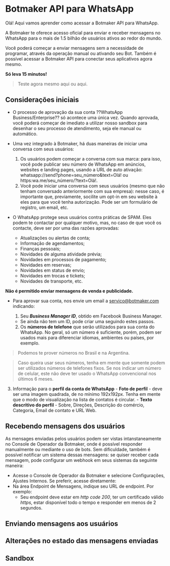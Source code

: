 # Botmaker API para WhatsApp

Olá! Aqui vamos aprender como acessar a Botmaker API para WhatsApp.

A Botmaker te oferece acesso oficial para enviar e receber mensagens no WhatsApp para o mais de 1.5 bilhão de usuários ativos ao redor do mundo.

Você poderá começar a enviar mensagens sem a necessidade de programar, através da operação manual ou ativando seu Bot. Também é possível acessar a Botmaker API para conectar seus aplicativos agora mesmo.

**Só leva 15 minutos!**

> Teste agora mesmo aqui ou aqui.

## Considerações iniciais

- O processo de aprovação da sua conta ??WhatsApp Business/Enterprise?? só acontece uma única vez. Quando aprovada, você poderá começar de imediato a utilizar nosso sandbox para desenhar o seu processo de atendimento, seja ele manual ou automático.

- Uma vez integrado à Botmaker, há duas maneiras de iniciar uma conversa com seus usuários:

  1. Os usuários podem começar a conversa com sua marca: para isso, você pode publicar seu número de WhatsApp em anúncios, websites e landing pages, usando a URL de auto ativação: whatsapp://send?phone=seu_número&text=Olá! ou https:wa.me/seu_número/?text=Olá!.
  2. Você pode iniciar uma conversa com seus usuários (mesmo que não tenham conversado anteriormente com sua empresa): nesse caso, é importante que, previamente, socilite um opt-in em seu website à eles para que você tenha autorização. Pode ser um formulário de registro, um email, etc.
  
- O WhatsApp protege seus usuários contra práticas de SPAM. Eles podem te contactar por qualquer motivo, mas, no caso de que você os contacte, deve ser por uma das razões aprovadas:
  - Atualizações ou alertas de conta;
  - Informação de agendamentos;
  - Finanças pessoais;
  - Novidades de alguma atividade prévia;
  - Novidades em processos de pagamento;
  - Novidades em reservas;
  - Novidades em status de envio;
  - Novidades em trocas e tickets;
  - Novidades de transporte, etc.
  
**Não é permitido enviar mensagens de venda e publicidade.**

- Para aprovar sua conta, nos envie um email a servico@botmaker.com indicando:
  1. Seu **_Business Manager ID_**, obtido em Facebook Business Manager.
    - Se ainda não tem um ID, pode criar uma seguindo estes passos.
    
  2. Os **números de telefone** que serão utilizados para sua conta do WhatsApp. No geral, só um número é suficiente, porém, podem ser usados mais para diferenciar idiomas, ambientes ou países, por exemplo.
  
> Podemos te prover números no Brasil e na Argentina.

> Caso queira usar seus números, tenha em mente que somente podem ser utilizados números de telefones fixos. Se nos indicar um número de celular, este não deve ter usado o WhatsApp convencional nos últimos 6 meses.

  3. Informação para o **perfil da conta de WhatsApp**
    - **Foto de perfil** - deve ser uma imagem quadrada, de no mínimo 192x192px. Tenha em mente que o modo de visualização na lista de contatos é circular.
    - **Texto descritivo do perfil** - Sobre, Direções, Descrição do comércio, Categoria, Email de contato e URL Web.
    
## Recebendo mensagens dos usuários

As mensages enviadas pelos usuários podem ser vistas intanstaneamente no Console de Operador da Botmaker, onde é possível responder manualmente ou mediante o uso de bots. Sem dificuldade, também é possível notificar um sistema dessas mensagens: se quiser receber cada mensagem, pode configurar um webhook em seus sistemas da seguinte maneira:

- Acesse o Console de Operador da Botmaker e selecione Configurações, Ajustes Internos. Se preferir, acesse diretamente:
- Na área Endpoint de Mensagens, indique seu URL de endpoint. Por exemplo:
  - Seu endpoint deve estar em _http code 200_, ter um certificado válido _https_, estar disponível todo o tempo e responder em menos de 2 segundos.
  
## Enviando mensagens aos usuários

## Alterações no estado das mensagens enviadas

## Sandbox
